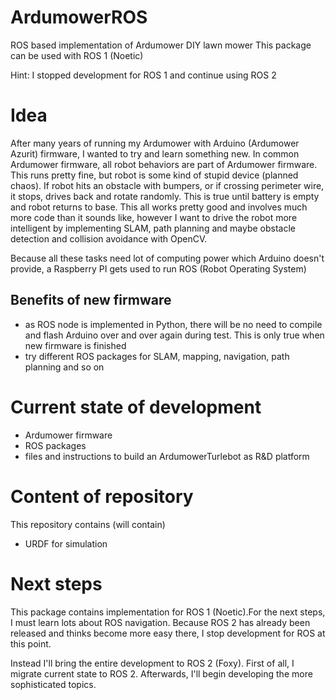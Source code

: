 # ArdumowerROS
ROS based implementation of Ardumower DIY lawn mower
This package can be used with ROS 1 (Noetic)

Hint: I stopped development for ROS 1 and continue using ROS 2

# Idea
After many years of running my Ardumower with Arduino (Ardumower Azurit) firmware, I wanted to try and learn something new. 
In common Ardumower firmware, all robot behaviors are part of Ardumower firmware. This runs pretty fine, but robot is some kind of stupid device 
(planned chaos). 
If robot hits an obstacle with bumpers, or if crossing perimeter wire, it stops, drives back and rotate randomly. This is true until battery is empty and robot returns to base.
This all works pretty good and involves much more code than it sounds like, however I want to drive the robot more intelligent by implementing
SLAM, path planning and maybe obstacle detection and collision avoidance with OpenCV.

Because all these tasks need lot of computing power which Arduino doesn't provide, a Raspberry PI gets used to run ROS (Robot Operating System)

## Benefits of new firmware
- as ROS node is implemented in Python, there will be no need to compile and flash Arduino over and over again during test. This is only true when new firmware is finished
- try different ROS packages for SLAM, mapping, navigation, path planning and so on

# Current state of development
- Ardumower firmware
- ROS packages
- files and instructions to build an ArdumowerTurlebot as R&D platform

# Content of repository
This repository contains (will contain) 

- URDF for simulation


# Next steps
This package contains implementation for ROS 1 (Noetic).For the next steps, I must learn lots about ROS navigation. Because ROS 2 has already been released and thinks become more easy there, I stop development for ROS at this point.

Instead I'll bring the entire development to ROS 2 (Foxy). First of all, I migrate current state to ROS 2. Afterwards, I'll begin developing the more sophisticated topics.

